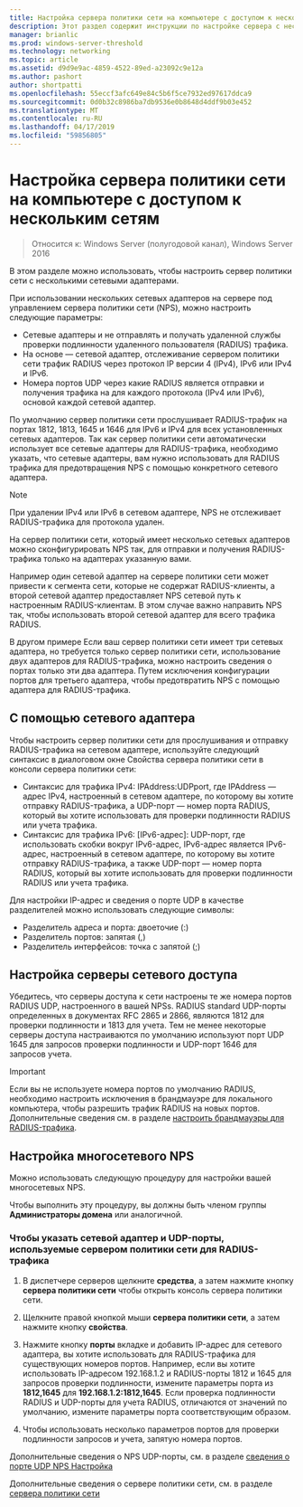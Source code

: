 ```yaml
---
title: Настройка сервера политики сети на компьютере с доступом к нескольким сетям
description: Этот раздел содержит инструкции по настройке сервера с несколькими сетевыми адаптерами, на которых выполняется сервер политики сети в Windows Server 2016.
manager: brianlic
ms.prod: windows-server-threshold
ms.technology: networking
ms.topic: article
ms.assetid: d9d9e9ac-4859-4522-89ed-a23092c9e12a
ms.author: pashort
author: shortpatti
ms.openlocfilehash: 55eccf3afc649e84c5b6f5ce7932ed97617ddca9
ms.sourcegitcommit: 0d0b32c8986ba7db9536e0b8648d4ddf9b03e452
ms.translationtype: MT
ms.contentlocale: ru-RU
ms.lasthandoff: 04/17/2019
ms.locfileid: "59856805"
---
```

# <a name="configure-nps-on-a-multihomed-computer"></a>Настройка сервера политики сети на компьютере с доступом к нескольким сетям

>Относится к: Windows Server (полугодовой канал), Windows Server 2016

В этом разделе можно использовать, чтобы настроить сервер политики сети с несколькими сетевыми адаптерами.

При использовании нескольких сетевых адаптеров на сервере под управлением сервера политики сети (NPS), можно настроить следующие параметры:

- Сетевые адаптеры и не отправлять и получать удаленной службы проверки подлинности удаленного пользователя \(RADIUS\) трафика.
- На основе — сетевой адаптер, отслеживание сервером политики сети трафик RADIUS через протокол IP версии 4 \(IPv4\), IPv6 или IPv4 и IPv6.
- Номера портов UDP через какие RADIUS является отправки и получения трафика на для каждого протокола \(IPv4 или IPv6\), основой каждой сетевой адаптер.

По умолчанию сервер политики сети прослушивает RADIUS-трафик на портах 1812, 1813, 1645 и 1646 для IPv6 и IPv4 для всех установленных сетевых адаптеров. Так как сервер политики сети автоматически использует все сетевые адаптеры для RADIUS-трафика, необходимо указать, что сетевые адаптеры, вам нужно использовать для RADIUS трафика для предотвращения NPS с помощью конкретного сетевого адаптера.

>[!NOTE]
>При удалении IPv4 или IPv6 в сетевом адаптере, NPS не отслеживает RADIUS-трафика для протокола удален.

На сервер политики сети, который имеет несколько сетевых адаптеров можно сконфигурировать NPS так, для отправки и получения RADIUS-трафика только на адаптерах указанную вами.

Например один сетевой адаптер на сервере политики сети может привести к сегмента сети, которые не содержат RADIUS-клиенты, а второй сетевой адаптер предоставляет NPS сетевой путь к настроенным RADIUS-клиентам. В этом случае важно направить NPS так, чтобы использовать второй сетевой адаптер для всего трафика RADIUS.

В другом примере Если ваш сервер политики сети имеет три сетевых адаптера, но требуется только сервер политики сети, использование двух адаптеров для RADIUS-трафика, можно настроить сведения о портах только эти два адаптера. Путем исключения конфигурации портов для третьего адаптера, чтобы предотвратить NPS с помощью адаптера для RADIUS-трафика.

## <a name="using-a-network-adapter"></a>С помощью сетевого адаптера

Чтобы настроить сервер политики сети для прослушивания и отправку RADIUS-трафика на сетевом адаптере, используйте следующий синтаксис в диалоговом окне Свойства сервера политики сети в консоли сервера политики сети:

- Синтаксис для трафика IPv4: IPAddress:UDPport, где IPAddress — адрес IPv4, настроенный в сетевом адаптере, по которому вы хотите отправку RADIUS-трафика, а UDP-порт — номер порта RADIUS, который вы хотите использовать для проверки подлинности RADIUS или учета трафика.
- Синтаксис для трафика IPv6: [IPv6-адрес]: UDP-порт, где использовать скобки вокруг IPv6-адрес, IPv6-адрес является IPv6-адрес, настроенный в сетевом адаптере, по которому вы хотите отправку RADIUS-трафика, а также UDP-порт — номер порта RADIUS, который вы хотите использовать для проверки подлинности RADIUS или учета трафика.

Для настройки IP-адрес и сведения о порте UDP в качестве разделителей можно использовать следующие символы:

- Разделитель адреса и порта: двоеточие (:)
- Разделитель портов: запятая (,)
- Разделитель интерфейсов: точка с запятой (;)

## <a name="configuring-network-access-servers"></a>Настройка серверы сетевого доступа

Убедитесь, что серверы доступа к сети настроены те же номера портов RADIUS UDP, настроенного в вашей NPSs. RADIUS standard UDP-порты определенных в документах RFC 2865 и 2866, являются 1812 для проверки подлинности и 1813 для учета. Тем не менее некоторые серверы доступа настраиваются по умолчанию используют порт UDP 1645 для запросов проверки подлинности и UDP-порт 1646 для запросов учета.

>[!IMPORTANT]
>Если вы не используете номера портов по умолчанию RADIUS, необходимо настроить исключения в брандмауэре для локального компьютера, чтобы разрешить трафик RADIUS на новых портов. Дополнительные сведения см. в разделе [настроить брандмауэры для RADIUS-трафика](nps-firewalls-configure.md).

## <a name="configure-the-multihomed-nps"></a>Настройка многосетевого NPS

Можно использовать следующую процедуру для настройки вашей многосетевых NPS.

Чтобы выполнить эту процедуру, вы должны быть членом группы **Администраторы домена** или аналогичной.

### <a name="to-specify-the-network-adapter-and-udp-ports-that-nps-uses-for-radius-traffic"></a>Чтобы указать сетевой адаптер и UDP-порты, используемые сервером политики сети для RADIUS-трафика

1. В диспетчере серверов щелкните **средства**, а затем нажмите кнопку **сервера политики сети** чтобы открыть консоль сервера политики сети.

2. Щелкните правой кнопкой мыши **сервера политики сети**, а затем нажмите кнопку **свойства**.

3. Нажмите кнопку **порты** вкладке и добавить IP-адрес для сетевого адаптера, вы хотите использовать для RADIUS-трафика для существующих номеров портов. Например, если вы хотите использовать IP-адресом 192.168.1.2 и RADIUS-порты 1812 и 1645 для запросов проверки подлинности, измените параметры порта из **1812,1645** для **192.168.1.2:1812,1645**. Если проверка подлинности RADIUS и UDP-порты для учета RADIUS, отличаются от значений по умолчанию, измените параметры порта соответствующим образом.

4. Чтобы использовать несколько параметров портов для проверки подлинности запросов и учета, запятую номера портов.

Дополнительные сведения о NPS UDP-порты, см. в разделе [сведения о порте UDP NPS Настройка](nps-udp-ports-configure.md)


Дополнительные сведения о сервере политики сети, см. в разделе [сервера политики сети](nps-top.md)

